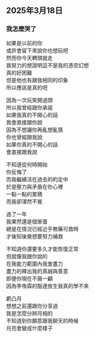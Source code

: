 ## 2025年3月18日
### 我怎麼哭了

如果是以前的你  
或許會留下來說你也想玩吧  
然而你今天轉頭就走  
我努力的想證明這不是我的憑空幻想  
真的好困難  
但是他也有跟我相同的印象  
所以應該是真的吧  

因為一次玩笑開過頭  
所以我曾經跟你承諾  
如果我真的不開心的話  
我會直接跟你說  
因為不想讓你再亂想亂猜  
你也曾經跟我說  
如果你真的不開心的話  
會直接跟我說  

不知道從何時開始  
你反悔了  
而我繼續活在過去的約定中  
於是壓力與矛盾在你心裡  
一點一點的累積  
而我卻渾然不覺  

過了一年  
我果然還是個笨蛋  
總是在情況已經近乎無藥可救時  
才後知後覺想要努力補救  

不知道你還要多久才能恢復正常  
但就像我跟你說的  
在我能力範圍內我會盡力  
盡力的釋出我的真誠與善意  
即便你現在不屑一顧  
因為李侑霖的豁達放生我真的學不來  

虧凸月  
想想之前還跟你分享過  
我是怎麼分辨月相的  
不知道到你願意跟我聊天的時候  
月亮會變成什麼樣子  
